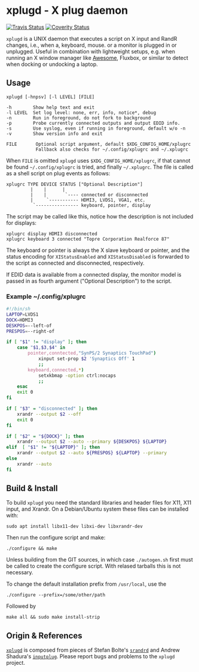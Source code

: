 xplugd - X plug daemon
======================
[![Travis Status][]][Travis] [![Coverity Status]][Coverity Scan]

`xplugd` is a UNIX daemon that executes a script on X input and RandR
changes, i.e., when a, keyboard, mouse. or a monitor is plugged in or
unplugged.  Useful in combination with lightweight setups, e.g. when
running an X window manager like [Awesome][1], Fluxbox, or similar to
detect when docking or undocking a laptop.


Usage
-----

    xplugd [-hnpsv] [-l LEVEL] [FILE]
    
    -h        Show help text and exit
    -l LEVEL  Set log level: none, err, info, notice*, debug
    -n        Run in foreground, do not fork to background
    -p        Probe currently connected outputs and output EDID info.
    -s        Use syslog, even if running in foreground, default w/o -n
    -v        Show version info and exit
    
    FILE       Optional script argument, default $XDG_CONFIG_HOME/xplugrc
               Fallback also checks for ~/.config/xplugrc and ~/.xplugrc

When `FILE` is omitted `xplugd` uses `$XDG_CONFIG_HOME/xplugrc`, if that
cannot be found `~/.config/xplugrc` is tried, and finally `~/.xplugrc`.
The file is called as a shell script on plug events as follows:

    xplugrc TYPE DEVICE STATUS ["Optional Description"]
             |    |      |
             |    |       `---- connected or disconnected
             |     `----------- HDMI3, LVDS1, VGA1, etc.
              `---------------- keyboard, pointer, display

The script may be called like this, notice how the description is not
included for displays:

    xplugrc display HDMI3 disconnected
    xplugrc keyboard 3 connected "Topre Corporation Realforce 87"

The keyboard or pointer is always the X slave keyboard or pointer, and
the status encoding for `XIStatusEnabled` and `XIStatusDisabled` is
forwarded to the script as connected and disconnected, respectively.

If EDID data is available from a connected display, the monitor model is
passed in as fourth argument ("Optional Description") to the script.


### Example ~/.config/xplugrc

```sh
#!/bin/sh
LAPTOP=LVDS1
DOCK=HDMI3
DESKPOS=--left-of
PRESPOS=--right-of

if [ "$1" != "display" ]; then
    case "$1,$3,$4" in
        pointer,conntected,"SynPS/2 Synaptics TouchPad")
            xinput set-prop $2 'Synaptics Off' 1
            ;;
        keyboard,connected,*)
            setxkbmap -option ctrl:nocaps
            ;;
    esac
    exit 0
fi

if [ "$3" = "disconnected" ]; then
    xrandr --output $2 --off
    exit 0
fi

if [ "$2" = "${DOCK}" ]; then
    xrandr --output $2 --auto --primary ${DESKPOS} ${LAPTOP}
elif  [ "$1" != "${LAPTOP}" ]; then
    xrandr --output $2 --auto ${PRESPOS} ${LAPTOP} --primary
else
    xrandr --auto
fi
```


Build & Install
---------------

To build `xplugd` you need the standard libraries and header files for
X11, X11 input, and Xrandr.  On a Debian/Ubuntu system these files can
be installed with:

    sudo apt install libx11-dev libxi-dev libxrandr-dev

Then run the configure script and make:

    ./configure && make

Unless building from the GIT sources, in which case `./autogen.sh` first
must be called to create the configure script.  With relased tarballs this
is not necessary.

To change the default installation prefix from `/usr/local`, use the

    ./configure --prefix=/some/other/path

Followed by

    make all && sudo make install-strip


Origin & References
-------------------

[`xplugd`][2] is composed from pieces of Stefan Bolte's [`srandrd`][3]
and Andrew Shadura's [`inputplug`][4].  Please report bugs and problems
to the `xplugd` project.

[1]: https://awesome.naquadah.org
[2]: https://github.com/troglobit/xplugd
[3]: https://bitbucket.org/portix/srandrd
[4]: https://bitbucket.org/andrew_shadura/inputplug
[Travis]:        https://travis-ci.org/troglobit/xplugd
[Travis Status]: https://travis-ci.org/troglobit/xplugd.png?branch=master
[Coverity Scan]:   https://scan.coverity.com/projects/10739
[Coverity Status]: https://scan.coverity.com/projects/10739/badge.svg
